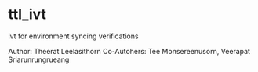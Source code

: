 # ttl_ivt
ivt for environment syncing verifications


Author: Theerat Leelasithorn
Co-Autohers: Tee Monsereenusorn, Veerapat Sriarunrungrueang
